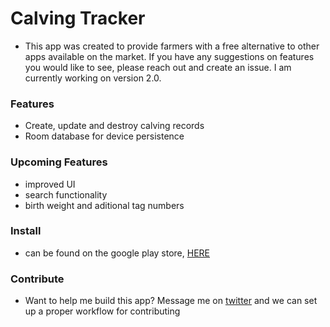 # Calving Tracker

- This app was created to provide farmers with a free alternative to other apps available on the market. 
If you have any suggestions on features you would like to see, please reach out and create an issue. I am currently working on version 2.0.

### Features
- Create, update and destroy calving records
- Room database for device persistence

### Upcoming Features
- improved UI
- search functionality
- birth weight and aditional tag numbers

### Install
- can be found on the google play store, [HERE](https://play.google.com/store/apps/details?id=com.elliottSoftware.ecalvingtracker&hl=en&gl=US)


### Contribute

- Want to help me build this app? Message me on [twitter](https://twitter.com/TristAndroidDev) and we can set up a proper workflow for contributing

